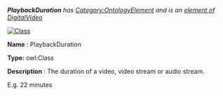 ___PlaybackDuration__ 
 has
 [Category:OntologyElement](../../Category/OntologyElement "Category:OntologyElement") 
 and is an
 [element of](../../Property/ElementOf "Property:ElementOf") 
[DigitalVideo](../../Submissions/DigitalVideo "Submissions:DigitalVideo")_




  





[![Class](../../images/thumb/2/27/Class.gif/45px-Class.gif)](../../Image/Class.gif "Class")


__Name__ 
 : PlaybackDuration
 



__Type:__ 
 owl:Class
 



__Description__ 
 : The duration of a video, video stream or audio stream.
 



 E.g. 22 minutes